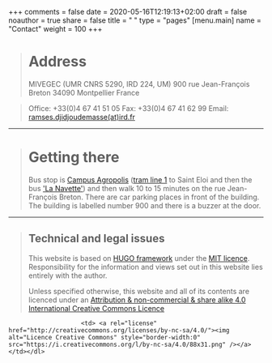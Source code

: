+++
comments = false
date = 2020-05-16T12:19:13+02:00
draft = false
noauthor = true
share = false
title = " "
type = "pages"
[menu.main]
   name = "Contact"
weight = 100
+++

> # Address
>MIVEGEC (UMR CNRS 5290, IRD 224, UM)
>900 rue Jean-François Breton
>34090 Montpellier
>France

>Office: +33(0)4 67 41 51 05
>Fax: +33(0)4 67 41 62 99 
>Email:	[ramses.djidjoudemasse(at)ird.fr](mailto:ramses.djidjoudemasse@ird.fr)

___

> # Getting there
>Bus stop is [Campus Agropolis](https://www.tam-voyages.com/horaires_arret/index.asp?rub_code=28&keywordsDep=Campus+Agropolis+%28Arr%C3%AAt%29+-+MONTPELLIER&pointDep=5397%24Campus+Agropolis%244%2434172) ([tram line 1](https://www.tam-voyages.com/horaires_ligne/?rub_code=6&thm_id=&lign_id=1&sens=2&laDate=17%2F03%2F2015) to Saint Eloi and then the bus ['La Navette'](https://www.tam-voyages.com/horaires_ligne/?rub_code=6&thm_id=&lign_id=5&sens=2&laDate=17%2F03%2F2015)) and then walk 10 to 15 minutes on the rue Jean-François Breton. There are car parking places in front of the building.
The building is labelled number 900 and there is a buzzer at the door.

___

>## Technical and legal issues
>This website is based on [HUGO framework](https://gohugo.io/) under the [MIT licence](https://en.wikipedia.org/wiki/MIT_License).
>Responsibility for the information and views set out in this website lies entirely with the author.
><dl> <td> Unless specified otherwise, this website and all of its contents are licenced under an <a rel="license" href="http://creativecommons.org/licenses/by-nc-sa/4.0/"> Attribution & non-commercial & share alike 4.0 International Creative Commons Licence</a></td> 
                        <td> <a rel="license" href="http://creativecommons.org/licenses/by-nc-sa/4.0/"><img alt="Licence Creative Commons" style="border-width:0" src="https://i.creativecommons.org/l/by-nc-sa/4.0/88x31.png" /></a> </td></dl>

